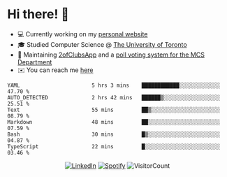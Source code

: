 # Hi there! 👋

- 💻 Currently working on my [personal website](https://hiimchrislim.co)
- 🎓 Studied Computer Science @ [The University of Toronto](https://www.utoronto.ca/)
- 🔨 Maintaining [2ofClubsApp](https://github.com/2ofClubsApp) and a [poll voting system for the MCS Department](https://github.com/hiimchrislim/PollVotingSystem)
- ✉️ You can reach me [here](mailto:hello@hiimchrislim.co)

<!--START_SECTION:waka-->

```text
YAML                       5 hrs 3 mins    ████████████░░░░░░░░░░░░░   47.70 %
AUTO_DETECTED              2 hrs 42 mins   ██████▒░░░░░░░░░░░░░░░░░░   25.51 %
Text                       55 mins         ██▒░░░░░░░░░░░░░░░░░░░░░░   08.79 %
Markdown                   48 mins         ██░░░░░░░░░░░░░░░░░░░░░░░   07.59 %
Bash                       30 mins         █▒░░░░░░░░░░░░░░░░░░░░░░░   04.87 %
TypeScript                 22 mins         █░░░░░░░░░░░░░░░░░░░░░░░░   03.46 %
```

<!--END_SECTION:waka-->

<div align="center">
<a href="https://www.linkedin.com/in/hiimchrislim" target="_blank"><img src="https://img.shields.io/badge/LinkedIn-%230077B5.svg?&style=flat-square&logo=linkedin&logoColor=white" alt="LinkedIn"></a>
<a href="https://open.spotify.com/user/clim1231" target="_blank"><img src="https://img.shields.io/badge/Spotify-%231ED760.svg?&style=flat-square&logo=spotify&logoColor=white" alt="Spotify"></a>
<img src="https://visitor-badge.glitch.me/badge?page_id=hiimchrislim.visitor-badge" alt="VisitorCount">
</div>
